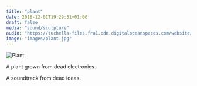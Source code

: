 ```yaml
---
title: "plant"
date: 2018-12-01T19:29:51+01:00
draft: false
media: "sound/sculpture"
audio: "https://tuchella-files.fra1.cdn.digitaloceanspaces.com/website/plantholder.mp3"
image: "images/plant.jpg"
---
```


![Plant](/images/plant.jpg)

A plant grown from dead electronics.

A soundtrack from dead ideas.